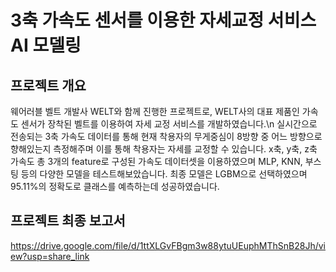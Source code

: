 # 3축 가속도 센서를 이용한 자세교정 서비스 AI 모델링
## 프로젝트 개요
웨어러블 벨트 개발사 WELT와 함께 진행한 프로젝트로, WELT사의 대표 제품인 가속도 센서가 장착된 벨트를 이용하여 자세 교정 서비스를 개발하였습니다.\n
실시간으로 전송되는 3축 가속도 데이터를 통해 현재 착용자의 무게중심이 8방향 중 어느 방향으로 향해있는지 측정해주며 이를 통해 착용자는 자세를 교정할 수 있습니다.
x축, y축, z축 가속도 총 3개의 feature로 구성된 가속도 데이터셋을 이용하였으며 MLP, KNN, 부스팅 등의 다양한 모델을 테스트해보았습니다. 
최종 모델은 LGBM으로 선택하였으며 95.11%의 정확도로 클래스를 예측하는데 성공하였습니다.

## 프로젝트 최종 보고서
https://drive.google.com/file/d/1ttXLGvFBgm3w88ytuUEuphMThSnB28Jh/view?usp=share_link
